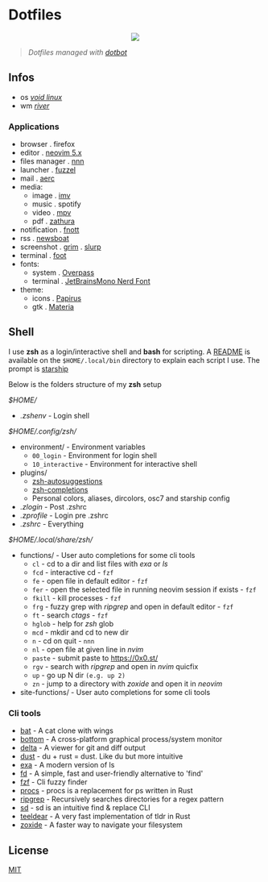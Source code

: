 # Dotfiles

<p align="center"><img src="https://git.sr.ht/~novakane/dotfiles/blob/main/meta/previews/river.png"river""/></a></p>

> _Dotfiles managed with [dotbot][]_

[dotbot]: https://github.com/anishathalye/dotbot

## Infos

-   os _[void linux][]_
-   wm _[river][]_

[void linux]: https://voidlinux.org/
[river]: https://github.com/ifreund/river

### Applications

-   browser . firefox
-   editor . [neovim 5.x][]
-   files manager . [nnn][]
-   launcher . [fuzzel][]
-   mail . [aerc][]
-   media:
    -   image . [imv][]
    -   music . spotify
    -   video . [mpv][]
    -   pdf . [zathura][]
-   notification . [fnott][]
-   rss . [newsboat][]
-   screenshot . [grim][] . [slurp][]
-   terminal . [foot][]
-   fonts:
    -   system . [Overpass][]
    -   terminal . [JetBrainsMono Nerd Font][]
-   theme:
    -   icons . [Papirus][]
    -   gtk . [Materia][]

[neovim 5.x]: https://github.com/neovim/neovim
[nnn]: https://github.com/jarun/nnn
[fuzzel]: https://codeberg.org/dnkl/fuzzel
[aerc]: https://git.sr.ht/~sircmpwn/aerc
[imv]: https://github.com/eXeC64/imv
[mpv]: https://github.com/mpv-player/mpv
[zathura]: https://pwmt.org/projects/zathura/
[fnott]: https://codeberg.org/dnkl/fnott
[newsboat]: https://newsboat.org/
[grim]: https://github.com/emersion/grim
[slurp]: https://github.com/emersion/slurp
[foot]: https://codeberg.org/dnkl/foot
[Overpass]: https://overpassfont.org/
[JetBrainsMono Nerd Font]: https://github.com/ryanoasis/nerd-fonts
[Papirus]: https://github.com/PapirusDevelopmentTeam/papirus-icon-theme
[Materia]: https://github.com/nana-4/materia-theme

## Shell

I use **zsh** as a login/interactive shell and **bash** for scripting.
A [README][] is available on the `$HOME/.local/bin` directory to explain
each script I use. The prompt is [starship][]

[README]: local/bin/README.md
[starship]: https://github.com/starship/starship

Below is the folders structure of my **zsh** setup

_$HOME/_

-   _.zshenv_ - Login shell

_$HOME/.config/zsh/_

-   environment/ - Environment variables
    -   `00_login` - Environment for login shell
    -   `10_interactive` - Environment for interactive shell
-   plugins/
    -   [zsh-autosuggestions][]
    -   [zsh-completions][]
    -   Personal colors, aliases, dircolors, osc7 and starship config
-   _.zlogin_ - Post .zshrc
-   _.zprofile_ - Login pre .zshrc
-   _.zshrc_ - Everything

[zsh-autosuggestions]: https://github.com/zsh-users/zsh-autosuggestions
[zsh-completions]: https://github.com/zsh-users/zsh-completions

_$HOME/.local/share/zsh/_

-   functions/ - User auto completions for some cli tools
    -   `cl` - cd to a dir and list files with _exa_ or _ls_
    -   `fcd` - interactive cd - `fzf`
    -   `fe` - open file in default editor - `fzf`
    -   `fer` - open the selected file in running neovim session if
        exists - `fzf`
    -   `fkill` - kill processes - `fzf`
    -   `frg` - fuzzy grep with _ripgrep_ and open in default editor -
        `fzf`
    -   `ft` - search _ctags_ - `fzf`
    -   `hglob` - help for _zsh_ glob
    -   `mcd` - mkdir and cd to new dir
    -   `n` - cd on quit - `nnn`
    -   `nl` - open file at given line in _nvim_
    -   `paste` - submit paste to https://0x0.st/
    -   `rgv` - search with _ripgrep_ and open in _nvim_ quicfix
    -   `up` - go up N dir `(e.g. up 2)`
    -   `zn` - jump to a directory with _zoxide_ and open it in _neovim_
-   site-functions/ - User auto completions for some cli tools

### Cli tools

-   [bat][] - A cat clone with wings
-   [bottom][] - A cross-platform graphical process/system monitor
-   [delta][] - A viewer for git and diff output
-   [dust][] - du + rust = dust. Like du but more intuitive
-   [exa][] - A modern version of ls
-   [fd][] - A simple, fast and user-friendly alternative to 'find'
-   [fzf][] - Cli fuzzy finder
-   [procs][] - procs is a replacement for ps written in Rust
-   [ripgrep][] - Recursively searches directories for a regex pattern
-   [sd][] - sd is an intuitive find & replace CLI
-   [teeldear][] - A very fast implementation of tldr in Rust
-   [zoxide][] - A faster way to navigate your filesystem

[bat]: https://github.com/sharkdp/bat
[bottom]: https://github.com/ClementTsang/bottom
[delta]: https://github.com/dandavison/delta
[dust]: https://github.com/bootandy/dust
[exa]: https://github.com/ogham/exa
[fd]: https://github.com/sharkdp/fd
[fzf]: https://github.com/junegunn/fzf
[procs]: https://github.com/dalance/procs
[ripgrep]: https://github.com/BurntSushi/ripgrep
[sd]: https://github.com/chmln/sd
[teeldear]: https://github.com/dbrgn/tealdeer
[zoxide]: https://github.com/ajeetdsouza/zoxide

## License

[MIT](LICENSE)
